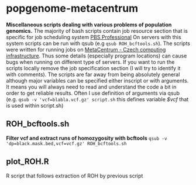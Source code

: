 # popgenome-metacentrum

**Miscellaneous scripts dealing with various problems of population genomics.**
The majority of bash scripts contain job resource section that is specific for job scheduling system [PBS Professional](https://www.pbsworks.com/SupportGT.aspx?d=PBS-Professional,-Documentation)
On servers with this system scripts can be run with qsub (e.g `qsub ROH_bcftools.sh`).
The scripts were written for running jobs on [MetaCentrum - Czech computing infrastructure](https://metavo.metacentrum.cz/en/about/index.html).
Thus some details (especially program locations) can cause bugs when running on different type of servers. 
If you want to run the scripts locally remove the job specification section (I will try to identify it with comments).
The scripts are far away from being absolutely general although major variables can be specified either inscript or with arguments.
It means you will always need to read and understand the code a bit in order to get reliable results.
Often I use definition of arguments via qsub (e.g. `qsub -v 'vcf=blabla.vcf.gz' script.sh` this defines variable *$vcf* that is used within script.sh)


## ROH_bcftools.sh 
**Filter vcf and extract runs of homozygosity with bcftools**
`qsub -v 'dp=black.mask.bed,vcf=vcf.gz' ROH_bcftools.sh`

## plot_ROH.R 
R script that follows extraction of ROH by previous script
